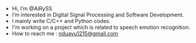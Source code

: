 - Hi, I’m @AiRySS
- I’m interested in Digital Signal Processing and Software Development.
- I mainly write C/C++ and Python codes.
- I'm working on a project which is related to speech emotion recognition.
- How to reach me : nduayu1215@gmail.com

<!---
AiRySS/AiRySS is a ✨ special ✨ repository because its `README.md` (this file) appears on your GitHub profile.
You can click the Preview link to take a look at your changes.
--->
